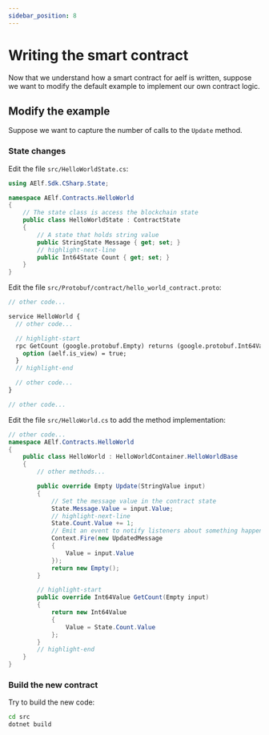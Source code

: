 ```yaml
---
sidebar_position: 8
---
```


# Writing the smart contract

Now that we understand how a smart contract for aelf is written, suppose we want to modify the default example to implement our own contract logic.

## Modify the example

Suppose we want to capture the number of calls to the `Update` method.

### State changes

Edit the file `src/HelloWorldState.cs`:

```csharp
using AElf.Sdk.CSharp.State;

namespace AElf.Contracts.HelloWorld
{
    // The state class is access the blockchain state
    public class HelloWorldState : ContractState
    {
        // A state that holds string value
        public StringState Message { get; set; }
        // highlight-next-line
        public Int64State Count { get; set; }
    }
}
```

Edit the file `src/Protobuf/contract/hello_world_contract.proto`:

```protobuf
// other code...

service HelloWorld {
  // other code...

  // highlight-start
  rpc GetCount (google.protobuf.Empty) returns (google.protobuf.Int64Value) {
    option (aelf.is_view) = true;
  }
  // highlight-end

  // other code...
}

// other code...
```

Edit the file `src/HelloWorld.cs` to add the method implementation:

```csharp
// other code...
namespace AElf.Contracts.HelloWorld
{
    public class HelloWorld : HelloWorldContainer.HelloWorldBase
    {
        // other methods...

        public override Empty Update(StringValue input)
        {
            // Set the message value in the contract state
            State.Message.Value = input.Value;
            // highlight-next-line
            State.Count.Value += 1;
            // Emit an event to notify listeners about something happened during the execution of this method
            Context.Fire(new UpdatedMessage
            {
                Value = input.Value
            });
            return new Empty();
        }

        // highlight-start
        public override Int64Value GetCount(Empty input)
        {
            return new Int64Value
            {
                Value = State.Count.Value
            };
        }
        // highlight-end
    }
}
```

### Build the new contract

Try to build the new code:

```bash
cd src
dotnet build
```
